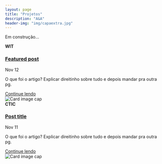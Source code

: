 ```yaml
---
layout: page
title: "Projetos"
description: "A&A"
header-img: "img/capaextra.jpg"
---
```


Em construção...
<head>
    <link href="../../dist/css/bootstrap.min.css" rel="stylesheet">
    <link href="https://fonts.googleapis.com/css?family=Playfair+Display:700,900" rel="stylesheet">
    <link href="blog.css" rel="stylesheet">
</head>

<div class="row mb-2">
    <div class="col-md-6">
        <div class="card flex-md-row mb-4 box-shadow h-md-250">
            <div class="card-body d-flex flex-column align-items-start">
                <strong class="d-inline-block mb-2 text-primary">WIT</strong>
                <h3 class="mb-0">
                <a class="text-dark" href="#">Featured post</a>
                </h3>
                <div class="mb-1 text-muted">Nov 12</div>
                <p class="card-text mb-auto">O que foi o artigo? Explicar direitinho sobre tudo e depois mandar pra outra pg.</p>
                <a href="#">Continue lendo</a>
            </div>
            <img class="card-img-right flex-auto d-none d-md-block" data-src="holder.js/200x250?theme=thumb" alt="Card image cap">
        </div>
    </div>
    <div class="col-md-6">
        <div class="card flex-md-row mb-4 box-shadow h-md-250">
            <div class="card-body d-flex flex-column align-items-start">
                <strong class="d-inline-block mb-2 text-success">CTIC</strong>
                <h3 class="mb-0">
                <a class="text-dark" href="#">Post title</a>
                </h3>
                <div class="mb-1 text-muted">Nov 11</div>
                <p class="card-text mb-auto">O que foi o artigo? Explicar direitinho sobre tudo e depois mandar pra outra pg.</p>
                <a href="#">Continue lendo</a>
            </div>
            <img class="card-img-right flex-auto d-none d-md-block" data-src="holder.js/200x250?theme=thumb" alt="Card image cap">
        </div>
    </div>
</div>
